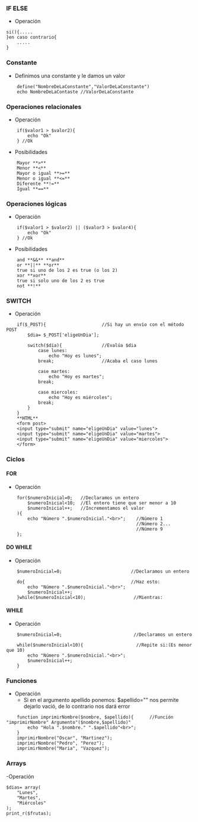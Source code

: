 ### IF ELSE
- Operación
```
si(){.....
}en caso contrario{
    .....
}
```

### Constante
- Definimos una constante y le damos un valor
```
    define("NombreDeLaConstante","ValorDeLaConstante")
    echo NombreDeLaContaste //ValorDeLaConstante
```

### Operaciones relacionales
- Operación
```
    if($valor1 > $valor2){
        echo "Ok"
    } //Ok
```
- Posibilidades
```
    Mayor **>**
    Menor **<**
    Mayor o igual **>=**
    Menor o igual **<=**
    Diferente **!=**
    Igual **==**
```

### Operaciones lógicas
- Operación
```
    if($valor1 > $valor2) || ($valor3 > $valor4){
        echo "Ok"
    } //Ok
```
- Posibilidades
```
    and **&&** **and**
    or **||** **or**
    true si uno de los 2 es true (o los 2)
    xor **xor**
    true si solo uno de los 2 es true
    not **!** 
```

### SWITCH
- Operación
```
    if($_POST){                     //Si hay un envío con el método POST
        $dia= $_POST['eligeUnDia'];

        switch($dia){               //Evalúa $dia
            case lunes:
                echo "Hoy es lunes";
            break;                  //Acaba el caso lunes

            case martes:
                echo "Hoy es martes";
            break;

            case miercoles:
                echo "Hoy es miércoles";
            break;
        }
    }
    **HTML**
    <form post>
    <input type="submit" name="eligeUnDia" value="lunes">
    <input type="submit" name="eligeUnDia" value="martes">
    <input type="submit" name="eligeUnDia" value="miercoles">
    </form>
```
### Ciclos
#### FOR
- Operación
```
    for($numeroInicial=0;   //Declaramos un entero
        $numeroInicial<10;  //El entero tiene que ser menor a 10
        $numeroInicial++;   //Incrementamos el valor
    ){
        echo "Número ".$numeroInicial."<br>";    //Número 1
                                                 //Número 2...
                                                 //Número 9
    };
```

#### DO WHILE
- Operación
```
    $numeroInicial=0;                          //Declaramos un entero

    do{                                        //Haz esto:
        echo "Número ".$numeroInicial."<br>";
        $numeroInicial++;
    }while($numeroInicial<10);                  //Mientras:
```

#### WHILE
- Operación
```
    $numeroInicial=0;                           //Declaramos un entero

    while($numeroInicial<10){                    //Repite si:(Es menor que 10)
        echo "Número ".$numeroInicial."<br>";
        $numeroInicial++;
    }
```

### Funciones
- Operación
    - Si en el argumento apellido ponemos: $apellido=""
    nos permite dejarlo vació, de lo contrario nos dará error
```
    function imprimirNombre($nombre, $apellido){      //Función "imprimirNombre" Argumento"($nombre,$apellido)"
        echo "Hola ".$nombre." ".$apellido"<br>";
    }
    imprimirNombre("Oscar", "Martinez");
    imprimirNombre("Pedro", "Perez");
    imprimirNombre("Maria", "Vazquez");
``` 
    
### Arrays
-Operación
```
$dias= array(
    "Lunes",
    "Martes",
    "Miércoles"
);
print_r($frutas);

```